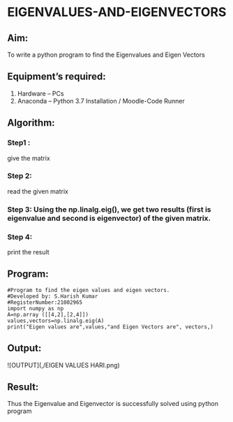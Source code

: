 # EIGENVALUES-AND-EIGENVECTORS
## Aim:
To write a python program to find the Eigenvalues and Eigen Vectors
## Equipment’s required:
1. 	Hardware – PCs
2. 	Anaconda – Python 3.7 Installation / Moodle-Code Runner
## Algorithm:
### Step1 : 
give the matrix
### Step 2: 
read the given matrix
### Step 3: Using the np.linalg.eig(),  we get two results (first is eigenvalue and second is eigenvector) of the given matrix.
### Step 4: 
print the result

## Program:
~~~
#Program to find the eigen values and eigen vectors.
#Developed by: S.Harish Kumar
#RegisterNumber:21002965
import numpy as np
A=np.array ([[4,2],[2,4]])
values,vectors=np.linalg.eig(A)
print("Eigen values are",values,"and Eigen Vectors are", vectors,)
~~~

## Output:
![OUTPUT](,/EIGEN VALUES HARI.png)
## Result:
Thus the Eigenvalue and Eigenvector is successfully solved using python program
